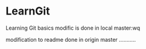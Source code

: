 # LearnGit
Learning Git basics
modific is done in local master:wq

modification to readme done in origin master 
  ...........
